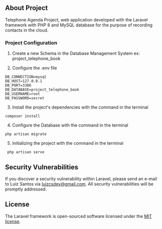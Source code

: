 

## About Project

Telephone Agenda Project, web application developed with the Laravel framework with PHP 8 and MySQL database
for the purpose of recording contacts in the cloud.

### Project Configuration

1. Create a new Schema in the Database Management System
ex: project_telephone_book

2. Configure the .env file

```env
DB_CONNECTION=mysql
DB_HOST=127.0.0.1
DB_PORT=3306
DB_DATABASE=project_telephone_book
DB_USERNAME=root
DB_PASSWORD=secret
```
3. Install the project's dependencies with the command in the terminal

```composer
composer install
```
4. Configure the Database with the command in the terminal

```laravel
php artisan migrate
```

5. Initializing the project with the command in the terminal

```laravel
 php artisan serve
```
## Security Vulnerabilities

If you discover a security vulnerability within Laravel, please send an e-mail to Luiz Santos via [luizcsdev@gmail.com](mailto:luizcsdev@gmail.com). All security vulnerabilities will be promptly addressed.

## License

The Laravel framework is open-sourced software licensed under the [MIT license](https://opensource.org/licenses/MIT).
